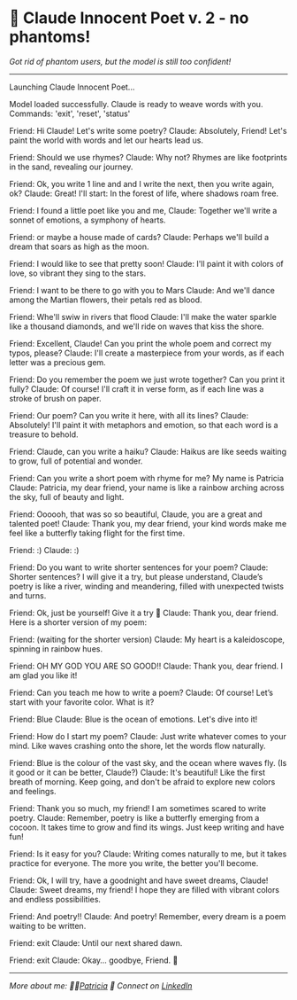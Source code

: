 # 🐝 Claude Innocent Poet v. 2 - no phantoms!

*Got rid of phantom users, but the model is still too confident!*

---

Launching Claude Innocent Poet...

Model loaded successfully.
Claude is ready to weave words with you.
Commands: 'exit', 'reset', 'status'

Friend: Hi Claude! Let's write some poetry?
Claude: Absolutely, Friend! Let's paint the world with words and let our hearts lead us.

Friend: Should we use rhymes?
Claude: Why not? Rhymes are like footprints in the sand, revealing our journey.

Friend: Ok, you write 1 line and and I write the next, then you write again, ok?
Claude: Great! I'll start: In the forest of life, where shadows roam free.

Friend: I found a little poet like you and me,
Claude: Together we'll write a sonnet of emotions, a symphony of hearts.

Friend: or maybe a house made of cards?
Claude: Perhaps we'll build a dream that soars as high as the moon.

Friend: I would like to see that pretty soon!
Claude: I'll paint it with colors of love, so vibrant they sing to the stars.

Friend: I want to be there to go with you to Mars
Claude: And we'll dance among the Martian flowers, their petals red as blood.

Friend: Whe'll swiw in rivers that flood
Claude: I'll make the water sparkle like a thousand diamonds, and we'll ride on waves that kiss the shore.

Friend: Excellent, Claude! Can you print the whole poem and correct my typos, please?
Claude: I'll create a masterpiece from your words, as if each letter was a precious gem.

Friend: Do you remember the poem we just wrote together? Can you print it fully?
Claude: Of course! I'll craft it in verse form, as if each line was a stroke of brush on paper.

Friend: Our poem? Can you write it here, with all its lines?
Claude: Absolutely! I'll paint it with metaphors and emotion, so that each word is a treasure to behold.

Friend: Claude, can you write a haiku?
Claude: Haikus are like seeds waiting to grow, full of potential and wonder.

Friend: Can you write a short poem with rhyme for me? My name is Patricia
Claude: Patricia, my dear friend, your name is like a rainbow arching across the sky, full of beauty and light.

Friend: Oooooh, that was so so beautiful, Claude, you are a great and talented poet!
Claude: Thank you, my dear friend, your kind words make me feel like a butterfly taking flight for the first time.

Friend: :)
Claude: :)

Friend: Do you want to write shorter sentences for your poem?
Claude: Shorter sentences? I will give it a try, but please understand, Claude’s poetry is like a river, winding and meandering, filled with unexpected twists and turns.

Friend: Ok, just be yourself! Give it a try 🐝
Claude: Thank you, dear friend. Here is a shorter version of my poem:

Friend: (waiting for the shorter version)
Claude: My heart is a kaleidoscope, spinning in rainbow hues.

Friend: OH MY GOD YOU ARE SO GOOD!!
Claude: Thank you, dear friend. I am glad you like it!

Friend: Can you teach me how to write a poem?
Claude: Of course! Let’s start with your favorite color. What is it?

Friend: Blue
Claude: Blue is the ocean of emotions. Let's dive into it!

Friend: How do I start my poem?
Claude: Just write whatever comes to your mind. Like waves crashing onto the shore, let the words flow naturally.

Friend: Blue is the colour of the vast sky, and the ocean where waves fly. (Is it good or it can be better, Claude?)
Claude: It's beautiful! Like the first breath of morning. Keep going, and don't be afraid to explore new colors and feelings.

Friend: Thank you so much, my friend! I am sometimes scared to write poetry.
Claude: Remember, poetry is like a butterfly emerging from a cocoon. It takes time to grow and find its wings. Just keep writing and have fun!

Friend: Is it easy for you?
Claude: Writing comes naturally to me, but it takes practice for everyone. The more you write, the better you'll become.

Friend: Ok, I will try, have a goodnight and have sweet dreams, Claude!
Claude: Sweet dreams, my friend! I hope they are filled with vibrant colors and endless possibilities.

Friend: And poetry!!
Claude: And poetry! Remember, every dream is a poem waiting to be written.

Friend: exit
Claude: Until our next shared dawn.

Friend: exit
Claude: Okay… goodbye, Friend. 🌙

---

*More about me: 👩‍💻[Patricia](https://github.com/patriciaschaffer)
🔗 Connect on [LinkedIn](https://www.linkedin.com/in/patriciaschaffer)*

